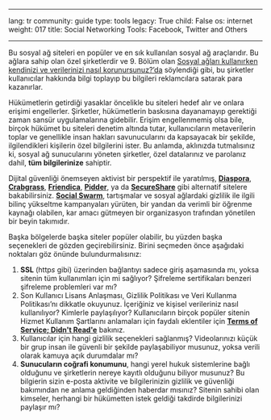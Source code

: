 

---

lang: tr
community: guide
type: tools
legacy: True
child: False
os: internet
weight: 017
title: Social Networking Tools: Facebook, Twitter and Others

---

Bu sosyal ağ siteleri en popüler ve en sık kullanılan sosyal ağ araçlarıdır. Bu ağlara sahip olan özel şirketlerdir ve 9. Bölüm olan [Sosyal ağları kullanırken kendinizi ve verilerinizi nasıl korunursunuz?’da](/tr/chapter-9) söylendiği gibi, bu şirketler kullanıcılar hakkında bilgi toplayıp bu bilgileri reklamcılara satarak para kazanırlar. 
 
Hükümetlerin getirdiği yasaklar öncelikle bu siteleri hedef alır ve onlara erişimi engellerler. Şirketler, hükümetlerin baskısına dayanamayıp gerektiği zaman sansür uygulamalarına gidebilir. Erişim engellenmemiş olsa bile, birçok hükümet bu siteleri denetim altında tutar, kullanıcıların metaverilerin toplar ve genellikle insan hakları savunucularını da kapsayacak bir şekilde, ilgilendikleri kişilerin özel bilgilerini ister. Bu anlamda, aklınızda tutmalısınız ki, sosyal ağ sunucularını yöneten şirketler, özel datalarınız  ve parolanız dahil, **tüm bilgilerinize** sahiptir. 

Dijital güvenliği önemseyen aktivist bir perspektif ile yaratılmış, [**Diaspora**](http://joindiaspora.com), [**Crabgrass**](https://securityinabox.org/en/context/01/crabgrass-online-collaboration), [**Friendica**](http://friendica.com/), [**Pidder**](https://pidder.com), ya da [**SecureShare**](http://secushare.org)  gibi alternatif sitelere bakabilirsiniz. [**Social Swarm**](http://socialswarm.net), tartışmalar ve sosyal ağlardaki gizlilik ile ilgili bilinç yükseltme kampanyaları yürüten, bir yandan da verimli bir öğrenme kaynağı olabilen, kar amacı gütmeyen bir organizasyon trafından yönetilen bir beyin takımıdır. 

Başka bölgelerde başka siteler popüler olabilir, bu yüzden başka seçenekleri de gözden geçirebilirsiniz. Birini seçmeden önce aşağıdaki noktaları göz önünde bulundurmalısınız: 

1. **SSL** (http*s* gibi) üzerinden bağlantıyı sadece giriş aşamasında mı, yoksa sitenin tüm kullanımları için mi sağlıyor? Şifreleme sertifikaları benzeri şifreleme problemleri var mı?
2. Son Kullanıcı Lisans Anlaşması, Gizlilik Politikası ve Veri Kullanma Politikası’nı dikkatle okuyunuz. İçeriğiniz ve kişisel verileriniz nasıl kullanılıyor? Kimlerle paylaşılıyor? Kullanıcıların birçok popüler sitenin Hizmet Kullanım Şartlarını anlamaları için faydalı eklentiler için [**Terms of Service; Didn't Read'e**](http://tosdr.org) bakınız.
3. Kullanıcılar için hangi gizlilik seçenekleri sağlanmış? Videolarınızı küçük bir grup insan ile güvenli bir şekilde paylaşabiliyor musunuz, yoksa verili olarak kamuya açık durumdalar mı?
4. **Sunucuların coğrafi konumunu**, hangi yerel hukuk sistemlerine bağlı olduğunu ve şirketlerin nereye kayıtlı olduğunu biliyor musunuz? Bu bilgierin sizin e-posta aktivite ve bilgilerinizin gizlilik ve güvenliği bakımından ne anlama geldiğinden haberdar mısınız? Sitenin sahibi olan kimseler, herhangi bir hükümetten istek geldiği takdirde bilgilerinizi paylaşır mı?


